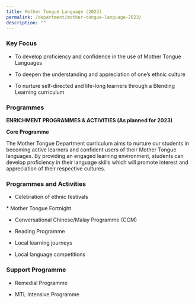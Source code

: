 ```yaml
---
title: Mother Tongue Language (2023)
permalink: /department/mother-tongue-language-2023/
description: ""
---
```

### Key Focus

* To develop proficiency and confidence in the use of Mother Tongue Languages  

* To deepen the understanding and appreciation of one’s ethnic culture

* To nurture self-directed and life-long learners through a Blending Learning curriculum

### Programmes

**ENRICHMENT PROGRAMMES & ACTIVITIES (As planned for 2023)**

  

**Core Programme**

The Mother Tongue Department curriculum aims to nurture our students in becoming active learners and confident users of their Mother Tongue languages. By providing an engaged learning environment, students can develop proficiency in their language skills which will promote interest and appreciation of their respective cultures.

### Programmes and Activities

* Celebration of ethnic festivals

* Mother Tongue Fortnight

* Conversational Chinese/Malay Programme (CCM)

* Reading Programme

* Local learning journeys

* Local language competitions

### Support Programme

* Remedial Programme

* MTL Intensive Programme